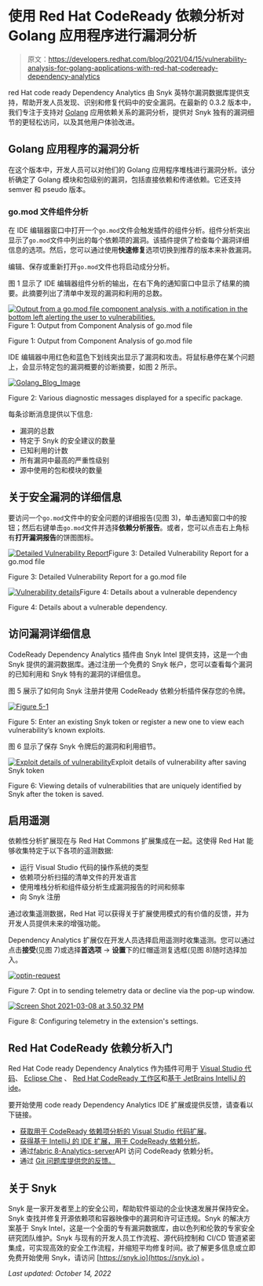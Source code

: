 # 使用 Red Hat CodeReady 依赖分析对 Golang 应用程序进行漏洞分析

> 原文：<https://developers.redhat.com/blog/2021/04/15/vulnerability-analysis-for-golang-applications-with-red-hat-codeready-dependency-analytics>

red Hat code ready Dependency Analytics 由 Snyk 英特尔漏洞数据库提供支持，帮助开发人员发现、识别和修复代码中的安全漏洞。在最新的 0.3.2 版本中，我们专注于支持对 [Golang](https://developers.redhat.com/blog/category/go/) 应用依赖关系的漏洞分析，提供对 Snyk 独有的漏洞细节的更轻松访问，以及其他用户体验改进。

## Golang 应用程序的漏洞分析

在这个版本中，开发人员可以对他们的 Golang 应用程序堆栈进行漏洞分析。该分析确定了 Golang 模块和包级别的漏洞，包括直接依赖和传递依赖。它还支持 semver 和 pseudo 版本。

### go.mod 文件组件分析

在 IDE 编辑器窗口中打开一个`go.mod`文件会触发插件的组件分析。组件分析突出显示了`go.mod`文件中列出的每个依赖项的漏洞。该插件提供了检查每个漏洞详细信息的选项。然后，您可以通过使用**快速修复**选项切换到推荐的版本来补救漏洞。

编辑、保存或重新打开`go.mod`文件也将启动成分分析。

图 1 显示了 IDE 编辑器组件分析的输出，在右下角的通知窗口中显示了结果的摘要。此摘要列出了清单中发现的漏洞和利用的总数。

[![Output from a go.mod file component analysis, with a notification in the bottom left alerting the user to vulnerabilities.](img/7a15f9cd2dbbfa9bdf35b4442035e25d.png "Figure-1")](/sites/default/files/blog/2021/03/Figure-1.png)Figure 1: Output from Component Analysis of go.mod file

Figure 1: Output from Component Analysis of go.mod file

IDE 编辑器中用红色和蓝色下划线突出显示了漏洞和攻击。将鼠标悬停在某个问题上，会显示特定包的漏洞概要的诊断摘要，如图 2 所示。

[![](img/e290f2b32695aebab8af0948929a8ecd.png "Golang_Blog_Image")](/sites/default/files/blog/2021/04/Golang_Blog_Image.png)

Figure 2: Various diagnostic messages displayed for a specific package.

每条诊断消息提供以下信息:

*   漏洞的总数
*   特定于 Snyk 的安全建议的数量
*   已知利用的计数
*   所有漏洞中最高的严重性级别
*   源中使用的包和模块的数量

## 关于安全漏洞的详细信息

要访问一个`go.mod`文件中的安全问题的详细报告(见图 3)，单击通知窗口中的按钮；然后右键单击`go.mod`文件并选择**依赖分析报告**。或者，您可以点击右上角标有**打开漏洞报告**的饼图图标。

[![](img/d02ce307642df2fc43ca2ec9d2f1aa63.png "Detailed Vulnerability Report")](/sites/default/files/blog/2021/03/Figure-3.png)Figure 3: Detailed Vulnerability Report for a go.mod file

Figure 3: Detailed Vulnerability Report for a go.mod file

[![](img/6b62a1e96f65656478eed0eb4e49b93b.png "Vulnerability details")](/sites/default/files/blog/2021/03/Figure-4.png)Figure 4: Details about a vulnerable dependency

Figure 4: Details about a vulnerable dependency.

## 访问漏洞详细信息

CodeReady Dependency Analytics 插件由 Snyk Intel 提供支持，这是一个由 Snyk 提供的漏洞数据库。通过注册一个免费的 Snyk 帐户，您可以查看每个漏洞的已知利用和 Snyk 特有的漏洞的详细信息。

图 5 展示了如何向 Snyk 注册并使用 CodeReady 依赖分析插件保存您的令牌。

[![](img/af043d63f276f41191736827f9e3ff28.png "Figure 5-1")](/sites/default/files/blog/2021/03/Figure-5-1.png)

Figure 5: Enter an existing Snyk token or register a new one to view each vulnerability’s known exploits.

图 6 显示了保存 Snyk 令牌后的漏洞和利用细节。

[![](img/6f3995d52c6330bdb55082beb63702f4.png "Exploit details of vulnerability")](/sites/default/files/blog/2021/04/Screen-Shot-2021-04-09-at-9.45.07-AM.png)Exploit details of vulnerability after saving Snyk token

Figure 6: Viewing details of vulnerabilities that are uniquely identified by Snyk after the token is saved.

## 启用遥测

依赖性分析扩展现在与 Red Hat Commons 扩展集成在一起。这使得 Red Hat 能够收集特定于以下各项的遥测数据:

*   运行 Visual Studio 代码的操作系统的类型
*   依赖项分析扫描的清单文件的开发语言
*   使用堆栈分析和组件级分析生成漏洞报告的时间和频率
*   向 Snyk 注册

通过收集遥测数据，Red Hat 可以获得关于扩展使用模式的有价值的反馈，并为开发人员提供未来的增强功能。

Dependency Analytics 扩展仅在开发人员选择启用遥测时收集遥测。您可以通过点击**接受**(见图 7)或选择**首选项** → **设置**下的红帽遥测复选框(见图 8)随时选择加入。

[![](img/9570f433a7d6cca6d328f9ffa434fb04.png "optin-request")](/sites/default/files/blog/2021/03/optin-request.png)

Figure 7: Opt in to sending telemetry data or decline via the pop-up window.

[![](img/c8bb51c11e78bd44d47f6254647c0753.png "Screen Shot 2021-03-08 at 3.50.32 PM")](/sites/default/files/blog/2021/03/Screen-Shot-2021-03-08-at-3.50.32-PM.png)

Figure 8: Configuring telemetry in the extension's settings.

## Red Hat CodeReady 依赖分析入门

Red Hat Code ready Dependency Analytics 作为插件可用于 [Visual Studio 代码](https://marketplace.visualstudio.com/items?itemName=redhat.fabric8-analytics)、 [Eclipse Che](https://www.eclipse.org/che/) 、 [Red Hat CodeReady 工作区](https://developers.redhat.com/products/codeready-workspaces/overview)和[基于 JetBrains IntelliJ 的 ide](https://plug-ins.jetbrains.com/plug-in/12541-dependency-analytics/)。

要开始使用 code ready Dependency Analytics IDE 扩展或提供反馈，请查看以下链接。

*   [获取用于 CodeReady 依赖项分析的 Visual Studio 代码扩展](https://marketplace.visualstudio.com/items?itemName=redhat.fabric8-analytics)。
*   [获得基于 IntelliJ 的 IDE 扩展，用于 CodeReady 依赖分析](https://plug-ins.jetbrains.com/plug-in/12541-dependency-analytics/)。
*   通过[fabric 8-Analytics-server](https://github.com/fabric8-analytics/fabric8-analytics-server/tree/master/api_specs/v2)API 访问 CodeReady 依赖分析。
*   通过 [Git 问题库提供您的反馈。](https://github.com/fabric8-analytics/fabric8-analytics-vscode-extension/issues)

## 关于 Snyk

Snyk 是一家开发者至上的安全公司，帮助软件驱动的企业快速发展并保持安全。Snyk 查找并修复开源依赖项和容器映像中的漏洞和许可证违规。Snyk 的解决方案基于 Snyk Intel，这是一个全面的专有漏洞数据库，由以色列和伦敦的专家安全研究团队维护。Snyk 与现有的开发人员工作流程、源代码控制和 CI/CD 管道紧密集成，可实现高效的安全工作流程，并缩短平均修复时间。欲了解更多信息或立即免费开始使用 Snyk，请访问 [https://snyk.io](https://snyk.io) 。

*Last updated: October 14, 2022*